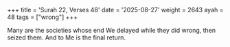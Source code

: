 +++
title = 'Surah 22, Verses 48'
date = '2025-08-27'
weight = 2643
ayah = 48
tags = ["wrong"]
+++

Many are the societies whose end We delayed while they did wrong, then seized them. And to Me is the final return.